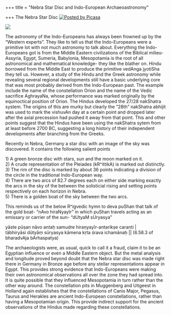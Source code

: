 +++
title = "Nebra Star Disc and Indo-European Archaeoastronomy"

+++
The Nebra Star Disc [![Posted by
Picasa](https://i1.wp.com/photos1.blogger.com/pbp.gif)](http://picasa.google.com/blogger/)

[![](https://i2.wp.com/photos1.blogger.com/img/133/1300/400/stardisk_disc.jpg)](http://photos1.blogger.com/img/133/1300/640/stardisk_disc.jpg)

The astronomy of the Indo-Europeans has always been frowned up by the
“Western experts”. They like to tell us that the Indo-Europeans were a
primitive lot with not much astronomy to talk about. Everything the
Indo-Europeans got is from the Middle Eastern civilizations of the
Biblical milieu- Assyria, Egypt, Sumeria, Babylonia, Mesopotamia is the
root of all astronomical and mathematical knowledge- they like the
blather on. Hindu borrowed from the Middle East to produce the primitive
vedAnga jyotiSha they tell us. However, a study of the Hindu and the
Greek astronomy while revealing several regional developments still have
a basic underlying core that was most probably derived from the
Indo-European past. The example include the name of the constellation
Orion and the name of the Vedic sacrifice AghrayaNa, whose performance
was marked originally by the equinoctical position of Orion. The Hindus
developed the 27/28 nakShatra system. The origins of this are murky but
clearly the “28th” nakShatra abhijit was used to mark the vishuvAn day
at a certain point and dropped later after the axial precession had
pushed it away from that point. This and other points suggest that the
Hindus have been using the nakShatra sytem from at least before 2700 BC,
suggesting a long history of their independent developments after
branching from the Greeks.

Recently in Nebra, Germany a star disc with an image of the sky was
discovered. It contains the following salient points

1\) A green bronze disc with stars, sun and the moon marked on it.  
2\) A crude representation of the Pleiades (kR^ittikA) is marked out
distinctly.  
3\) The rim of the disc is marked by about 36 points indicating a
division of the circle in the traditional Indo-European way.  
4\) There are two arcs of 82.7 degrees each on either side marking
exactly the arcs in the sky of the between the solisticial rising and
setting points respectively on each horizon in Nebra.  
5\) There is a golden boat of the sky between the two arcs.

This reminds us of the below R^igvedic hymn to deva puShan that talk of
the gold boat- “nAvo hiraNyayIr” in which puShan travels acting as an
emissary or carrier of the sun- “dUtyaM sUryasya”

yāste pūṣan nāvo antaḥ samudre hiraṇyayīr-antarikṣe caranti |   
tābhiryāsi dūtyāṃ sūryasya kāmena kṛta śrava ichamānaḥ || (6.58.3 of
bharadvAja bArhaspatya)  
  
The archaeologists were, as usual, quick to call it a fraud, claim it to
be an Egyptian influence or even a Middle Eastern object. But the metal
analysis and longitude proved beyond doubt that the Nebra star disc was
made right there in Germany in Bronze age before any stellar
representations appear in Egypt. This provides strong evidence that
Indo-Europeans were making their own astronomical observations all over
the zone they had spread into. It is quite possible that they influenced
Mesopotamia in turn rather than the other way around. The constellation
pits in Muggenberg and Uitgeest in Holland again establishes that the
constellations of Canis Major, Pegasus, Taurus and Herakles are ancient
Indo-European constellations, rather than having a Mesopotamian origin.
This provide indirect support for the ancient observations of the Hindus
made regarding these constellations.
